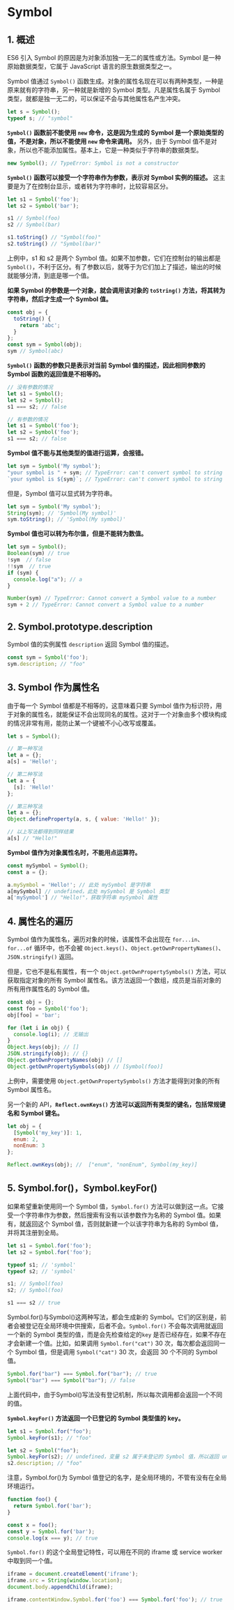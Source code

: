 # Symbol

## 1. 概述

ES6 引入 Symbol 的原因是为对象添加独一无二的属性或方法。Symbol 是一种原始数据类型，它属于 JavaScript 语言的原生数据类型之一。

Symbol 值通过 `Symbol()` 函数生成。对象的属性名现在可以有两种类型，一种是原来就有的字符串，另一种就是新增的 Symbol 类型。凡是属性名属于 Symbol 类型，就都是独一无二的，可以保证不会与其他属性名产生冲突。

```javascript
let s = Symbol();
typeof s; // "symbol"
```

**`Symbol()` 函数前不能使用 `new` 命令，这是因为生成的 Symbol 是一个原始类型的值，不是对象，所以不能使用 `new` 命令来调用。** 另外，由于 Symbol 值不是对象，所以也不能添加属性。基本上，它是一种类似于字符串的数据类型。

```javascript
new Symbol(); // TypeError: Symbol is not a constructor
```

**`Symbol()` 函数可以接受一个字符串作为参数，表示对 Symbol 实例的描述。** 这主要是为了在控制台显示，或者转为字符串时，比较容易区分。

```javascript
let s1 = Symbol('foo');
let s2 = Symbol('bar');

s1 // Symbol(foo)
s2 // Symbol(bar)

s1.toString() // "Symbol(foo)"
s2.toString() // "Symbol(bar)"
```

上例中，s1 和 s2 是两个 Symbol 值。如果不加参数，它们在控制台的输出都是 `Symbol()`，不利于区分。有了参数以后，就等于为它们加上了描述，输出的时候就能够分清，到底是哪一个值。

**如果 Symbol 的参数是一个对象，就会调用该对象的 `toString()` 方法，将其转为字符串，然后才生成一个 Symbol 值。**

```javascript
const obj = {
  toString() {
    return 'abc';
  }
};
const sym = Symbol(obj);
sym // Symbol(abc)
```

**`Symbol()` 函数的参数只是表示对当前 Symbol 值的描述，因此相同参数的 Symbol 函数的返回值是不相等的。**

```javascript
// 没有参数的情况
let s1 = Symbol();
let s2 = Symbol();
s1 === s2; // false

// 有参数的情况
let s1 = Symbol('foo');
let s2 = Symbol('foo');
s1 === s2; // false
```

**Symbol 值不能与其他类型的值进行运算，会报错。**

```javascript
let sym = Symbol('My symbol');
"your symbol is " + sym; // TypeError: can't convert symbol to string
`your symbol is ${sym}`; // TypeError: can't convert symbol to string
```

但是，Symbol 值可以显式转为字符串。

```javascript
let sym = Symbol('My symbol');
String(sym); // 'Symbol(My symbol)'
sym.toString(); // 'Symbol(My symbol)'
```

**Symbol 值也可以转为布尔值，但是不能转为数值。**

```javascript
let sym = Symbol();
Boolean(sym) // true
!sym  // false
!!sym  // true
if (sym) {
  console.log("a"); // a
}

Number(sym) // TypeError: Cannot convert a Symbol value to a number
sym + 2 // TypeError: Cannot convert a Symbol value to a number
```

## 2. Symbol.prototype.description

Symbol 值的实例属性 `description` 返回 Symbol 值的描述。

```javascript
const sym = Symbol('foo');
sym.description; // "foo"
```

## 3. Symbol 作为属性名

由于每一个 Symbol 值都是不相等的，这意味着只要 Symbol 值作为标识符，用于对象的属性名，就能保证不会出现同名的属性。这对于一个对象由多个模块构成的情况非常有用，能防止某一个键被不小心改写或覆盖。

```javascript
let s = Symbol();

// 第一种写法
let a = {};
a[s] = 'Hello!';

// 第二种写法
let a = {
  [s]: 'Hello!'
};

// 第三种写法
let a = {};
Object.defineProperty(a, s, { value: 'Hello!' });

// 以上写法都得到同样结果
a[s] // "Hello!"
```

**Symbol 值作为对象属性名时，不能用点运算符。**

```javascript
const mySymbol = Symbol();
const a = {};

a.mySymbol = 'Hello!'; // 此处 mySymbol 是字符串
a[mySymbol] // undefined，此处 mySymbol 是 Symbol 类型
a['mySymbol'] // "Hello!"，获取字符串 mySymbol 属性
```

## 4. 属性名的遍历

Symbol 值作为属性名，遍历对象的时候，该属性不会出现在 `for...in`、`for...of` 循环中，也不会被 `Object.keys()`、`Object.getOwnPropertyNames()`、`JSON.stringify()` 返回。

但是，它也不是私有属性，有一个 `Object.getOwnPropertySymbols()` 方法，可以获取指定对象的所有 Symbol 属性名。该方法返回一个数组，成员是当前对象的所有用作属性名的 Symbol 值。

```javascript
const obj = {};
const foo = Symbol('foo');
obj[foo] = 'bar';

for (let i in obj) {
  console.log(i); // 无输出
}
Object.keys(obj); // []
JSON.stringify(obj); // {}
Object.getOwnPropertyNames(obj) // []
Object.getOwnPropertySymbols(obj) // [Symbol(foo)]
```

上例中，需要使用 `Object.getOwnPropertySymbols()` 方法才能得到对象的所有 Symbol 属性名。

另一个新的 API，**`Reflect.ownKeys()` 方法可以返回所有类型的键名，包括常规键名和 Symbol 键名。**

```javascript
let obj = {
  [Symbol('my_key')]: 1,
  enum: 2,
  nonEnum: 3
};

Reflect.ownKeys(obj); //  ["enum", "nonEnum", Symbol(my_key)]
```

## 5. Symbol.for()，Symbol.keyFor()

如果希望重新使用同一个 Symbol 值，`Symbol.for()` 方法可以做到这一点。它接受一个字符串作为参数，然后搜索有没有以该参数作为名称的 Symbol 值。如果有，就返回这个 Symbol 值，否则就新建一个以该字符串为名称的 Symbol 值，并将其注册到全局。

```javascript
let s1 = Symbol.for('foo');
let s2 = Symbol.for('foo');

typeof s1; // 'symbol'
typeof s2; // 'symbol'

s1; // Symbol(foo)
s2; // Symbol(foo)

s1 === s2 // true
```

Symbol.for()与Symbol()这两种写法，都会生成新的 Symbol。它们的区别是，前者会被登记在全局环境中供搜索，后者不会。`Symbol.for()` 不会每次调用就返回一个新的 Symbol 类型的值，而是会先检查给定的`key` 是否已经存在，如果不存在才会新建一个值。比如，如果调用 `Symbol.for("cat")` 30 次，每次都会返回同一个 Symbol 值，但是调用 `Symbol("cat")` 30 次，会返回 30 个不同的 Symbol 值。

```javascript
Symbol.for("bar") === Symbol.for("bar"); // true
Symbol("bar") === Symbol("bar"); // false
```

上面代码中，由于Symbol()写法没有登记机制，所以每次调用都会返回一个不同的值。

**`Symbol.keyFor()` 方法返回一个已登记的 Symbol 类型值的 key。**

```javascript
let s1 = Symbol.for("foo");
Symbol.keyFor(s1); // "foo"

let s2 = Symbol("foo");
Symbol.keyFor(s2); // undefined，变量 s2 属于未登记的 Symbol 值，所以返回 undefined。
s2.description; // "foo"
```

注意，Symbol.for()为 Symbol 值登记的名字，是全局环境的，不管有没有在全局环境运行。

```javascript
function foo() {
  return Symbol.for('bar');
}

const x = foo();
const y = Symbol.for('bar');
console.log(x === y); // true
```

`Symbol.for()` 的这个全局登记特性，可以用在不同的 iframe 或 service worker 中取到同一个值。

```javascript
iframe = document.createElement('iframe');
iframe.src = String(window.location);
document.body.appendChild(iframe);

iframe.contentWindow.Symbol.for('foo') === Symbol.for('foo'); // true
```
